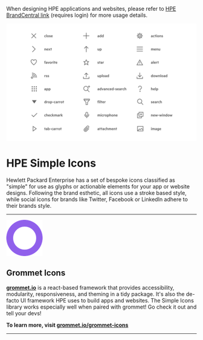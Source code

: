 When designing HPE applications and websites, please refer to [HPE BrandCentral link](https://h10014.www1.hpe.com/home) (requires login) for more usage details.

![alt text](https://github.com/hpe-design/icons/blob/master/Previews/default-icons.png "HPE Simple Icons")

# HPE Simple Icons

Hewlett Packard Enterprise has a set of bespoke icons classified as "simple" for use as glyphs or actionable elements for your app or website designs. Following the brand esthetic, all icons use a stroke based style, while social icons for brands like Twitter, Facebook or LinkedIn adhere to their brands style.

---

![alt text](https://github.com/hpe-design/components/blob/master/Previews/grommet.png "Grommet")

## Grommet Icons

**[grommet.io](https://grommet.io)** is a react-based framework that provides accessibility, modularity, responsiveness, and theming in a tidy package. It's also the de-facto UI framework HPE uses to build apps and websites. The Simple Icons library works especially well when paired with grommet! Go check it out and tell your devs!

**To learn more, visit [grommet.io/grommet-icons](https://grommet.io/grommet-icons/)**

---
